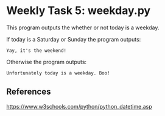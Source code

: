 # Weekly Task 5: weekday.py

This program outputs the whether or not today is a weekday.

If today is a Saturday or Sunday the program outputs:

    Yay, it's the weekend!

Otherwise the program outputs:

    Unfortunately today is a weekday. Boo!


## References

https://www.w3schools.com/python/python_datetime.asp
